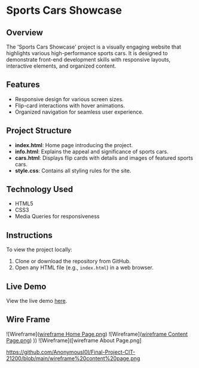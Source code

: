 # Sports Cars Showcase

## Overview
The 'Sports Cars Showcase' project is a visually engaging website that highlights various high-performance sports cars. It is designed to demonstrate front-end development skills with responsive layouts, interactive elements, and organized content.

## Features
- Responsive design for various screen sizes.
- Flip-card interactions with hover animations.
- Organized navigation for seamless user experience.

## Project Structure
- **index.html**: Home page introducing the project.
- **info.html**: Explains the appeal and significance of sports cars.
- **cars.html**: Displays flip cards with details and images of featured sports cars.
- **style.css**: Contains all styling rules for the site.

## Technology Used
- HTML5
- CSS3
- Media Queries for responsiveness

## Instructions
To view the project locally:
1. Clone or download the repository from GitHub.
2. Open any HTML file (e.g., `index.html`) in a web browser.

## Live Demo
View the live demo [here](https://anonymousi0i.github.io/Final-Project-CIT-21200/index.html).

## Wire Frame
![Wireframe]([wireframe Home Page.png](https://github.com/AnonymousI0I/Final-Project-CIT-21200/blob/main/wireframe%20homepage.png))
![Wireframe]([wireframe Content Page.png](https://github.com/AnonymousI0I/Final-Project-CIT-21200/blob/main/wireframe%20homepage.png)) )) 
![Wireframe]([wireframe About Page.png]

https://github.com/AnonymousI0I/Final-Project-CIT-21200/blob/main/wireframe%20content%20page.png

